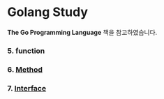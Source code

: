 # Golang Study
**The Go Programming Language** 책을 참고하였습니다. 


### 5. function
### 6. [Method](https://github.com/ina-uzu/uzu-go-master/blob/master/method.md)
### 7. [Interface](https://github.com/ina-uzu/uzu-go-master/blob/master/interface.md)
